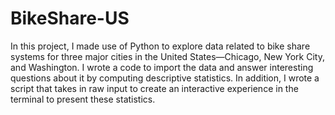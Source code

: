 # BikeShare-US
In this project, I made use of Python to explore data related to bike share systems for three major cities in the United States—Chicago, New York City, and Washington. I wrote a code to import the data and answer interesting questions about it by computing descriptive statistics. In addition, I wrote a script that takes in raw input to create an interactive experience in the terminal to present these statistics.

